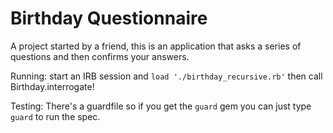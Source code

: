 Birthday Questionnaire
======================

A project started by a friend, this is an application that asks a series
of questions and then confirms your answers.

Running:
start an IRB session and ```load './birthday_recursive.rb'``` then call
Birthday.interrogate!

Testing:
There's a guardfile so if you get the ```guard``` gem you can just type
```guard``` to run the spec.
